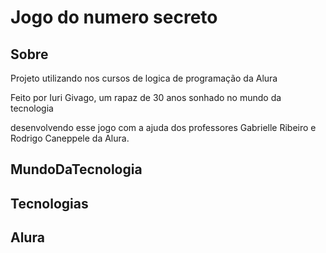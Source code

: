 <h1>Jogo do numero secreto</h1>

<h2> Sobre</h2>

<p>Projeto utilizando nos cursos de logica de programação da Alura</p>
<p>Feito por Iuri Givago, um rapaz de 30 anos sonhado no mundo da tecnologia</p>
<p>desenvolvendo esse jogo com a ajuda dos professores Gabrielle Ribeiro e Rodrigo Caneppele da Alura. </p>

## MundoDaTecnologia
## Tecnologias
## Alura

